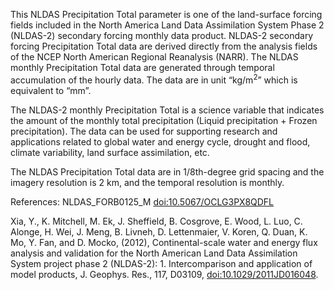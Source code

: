 This NLDAS Precipitation Total parameter is one of the land-surface forcing fields included in the North America Land Data Assimilation System Phase 2 (NLDAS-2) secondary forcing monthly data product. NLDAS-2 secondary forcing Precipitation Total data are derived directly from the analysis fields of the NCEP North American Regional Reanalysis (NARR). The NLDAS monthly Precipitation Total data are generated through temporal accumulation of the hourly data.  The data are in unit “kg/m<sup>2</sup>” which is equivalent to “mm”.

The NLDAS-2 monthly Precipitation Total is a science variable that indicates the amount of the monthly total precipitation (Liquid precipitation + Frozen precipitation).  The data can be used for supporting research and applications related to global water and energy cycle, drought and flood, climate variability, land surface assimilation, etc.

The NLDAS Precipitation Total data are in 1/8th-degree grid spacing and the imagery resolution is 2 km, and the temporal resolution is monthly.

References: NLDAS_FORB0125_M [doi:10.5067/OCLG3PX8QDFL](https://doi.org/10.5067/OCLG3PX8QDFL)

Xia, Y., K. Mitchell, M. Ek, J. Sheffield, B. Cosgrove, E. Wood, L. Luo, C. Alonge, H. Wei, J. Meng, B. Livneh, D. Lettenmaier, V. Koren, Q. Duan, K. Mo, Y. Fan, and D. Mocko, (2012), Continental-scale water and energy flux analysis and validation for the North American Land Data Assimilation System project phase 2 (NLDAS-2): 1. Intercomparison and application of model products, J. Geophys. Res., 117, D03109, [doi:10.1029/2011JD016048](https://doi.org/10.1029/2011JD016048).
